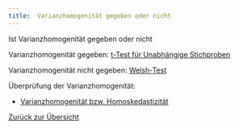 ```yaml
---
title:  Varianzhomogenität gegeben oder nicht
---
```


Ist Varianzhomogenität gegeben oder nicht

Varianzhomogenität gegeben:
[t-Test für Unabhängige Stichproben](/t-test-fuer-unabhaengige-stichproben)

Varianzhomogenität nicht gegeben:
[Welsh-Test](/welsh-test)

Überprüfung der Varianzhomogenität:

* [Varianzhomogenität bzw. Homoskedastizität](/varianzhomogenitaet-bzw-homoskedastizitaet)

[Zurück zur Übersicht](/einfaktorielle-abhaengigkeit-nvt)

